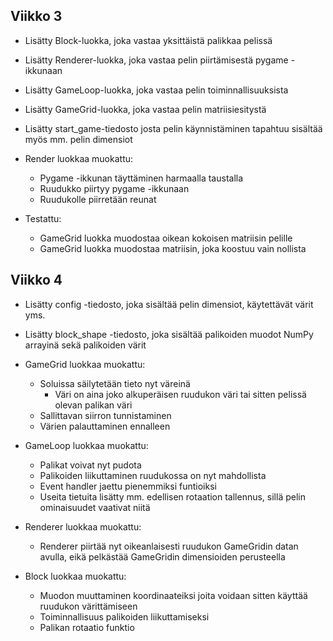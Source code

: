 ## Viikko 3

- Lisätty Block-luokka, joka vastaa yksittäistä palikkaa pelissä
- Lisätty Renderer-luokka, joka vastaa pelin piirtämisestä pygame -ikkunaan
- Lisätty GameLoop-luokka, joka vastaa pelin toiminnallisuuksista
- Lisätty GameGrid-luokka, joka vastaa pelin matriisiesitystä
- Lisätty start_game-tiedosto josta pelin käynnistäminen tapahtuu sisältää myös mm. pelin dimensiot

- Render luokkaa muokattu:

  - Pygame -ikkunan täyttäminen harmaalla taustalla
  - Ruudukko piirtyy pygame -ikkunaan
  - Ruudukolle piirretään reunat

- Testattu:

  - GameGrid luokka muodostaa oikean kokoisen matriisin pelille
  - GameGrid luokka muodostaa matriisin, joka koostuu vain nollista

## Viikko 4

- Lisätty config -tiedosto, joka sisältää pelin dimensiot, käytettävät värit yms.
- Lisätty block_shape -tiedosto, joka sisältää palikoiden muodot NumPy arrayinä sekä palikoiden värit

- GameGrid luokkaa muokattu:

  - Soluissa säilytetään tieto nyt väreinä
    - Väri on aina joko alkuperäisen ruudukon väri tai sitten pelissä olevan palikan väri
  - Sallittavan siirron tunnistaminen
  - Värien palauttaminen ennalleen

- GameLoop luokkaa muokattu:

  - Palikat voivat nyt pudota
  - Palikoiden liikuttaminen ruudukossa on nyt mahdollista
  - Event handler jaettu pienemmiksi funtioiksi
  - Useita tietuita lisätty mm. edellisen rotaation tallennus, sillä pelin ominaisuudet vaativat niitä

- Renderer luokkaa muokattu:

  - Renderer piirtää nyt oikeanlaisesti ruudukon GameGridin datan avulla, eikä pelkästää GameGridin dimensioiden perusteella

- Block luokkaa muokattu:

  - Muodon muuttaminen koordinaateiksi joita voidaan sitten käyttää ruudukon värittämiseen
  - Toiminnallisuus palikoiden liikuttamiseksi
  - Palikan rotaatio funktio
